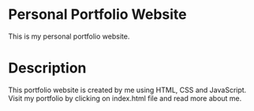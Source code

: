 # Personal Portfolio Website
This is my personal portfolio website.
# Description
This portfolio website is created by me using HTML, CSS and JavaScript. Visit my portfolio by clicking on index.html file and read more about me.
